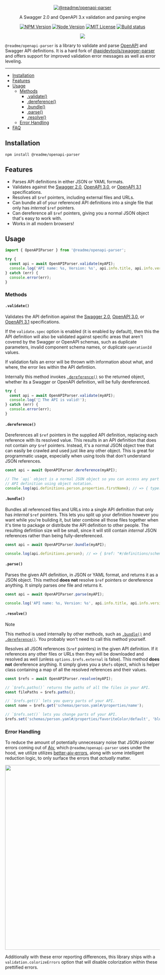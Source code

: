 <p align="center">
  <a href="https://npm.im/@readme/openapi-parser">
    <img src="https://raw.githubusercontent.com/readmeio/oas/main/.github/tooling-hero.png" alt="@readme/openapi-parser" />
  </a>
</p>

<p align="center">
  A Swagger 2.0 and OpenAPI 3.x validation and parsing engine
</p>

<p align="center">
  <a href="https://npm.im/@readme/openapi-parser"><img src="https://img.shields.io/npm/v/@readme/openapi-parser?style=for-the-badge" alt="NPM Version"></a>
  <a href="https://npm.im/@readme/openapi-parser"><img src="https://img.shields.io/node/v/@readme/openapi-parser?style=for-the-badge" alt="Node Version"></a>
  <a href="https://npm.im/@readme/openapi-parser"><img src="https://img.shields.io/npm/l/@readme/openapi-parser?style=for-the-badge" alt="MIT License"></a>
  <a href="https://github.com/readmeio/oas/tree/main/packages/parser"><img src="https://img.shields.io/github/actions/workflow/status/readmeio/oas/ci.yml?branch=main&style=for-the-badge" alt="Build status"></a>
</p>

<p align="center">
  <a href="https://readme.com"><img src="https://raw.githubusercontent.com/readmeio/.github/main/oss-badge.svg" /></a>
</p>

`@readme/openapi-parser` is a library to validate and parse [OpenAPI](https://openapis.org) and Swagger API definitions. It is a hard fork of [@apidevtools/swagger-parser](https://npm.im/@apidevtools/swagger-parser) and offers support for improved validation error messages as well as error leveling.

---

- [Installation](https://api.readme.dev/docs/installation)
- [Features](#features)
- [Usage](#usage)
  - [Methods](#methods)
    - [.validate()](#validate)
    - [.dereference()](#dereference)
    - [.bundle()](#bundle)
    - [.parse()](#parse)
    - [.resolve()](#resolve)
  - [Error Handling](#error-handling)
- [FAQ](#faq)

## Installation

```
npm install @readme/openapi-parser
```

## Features

- Parses API definitions in either JSON or YAML formats.
- Validates against the [Swagger 2.0](https://github.com/OAI/OpenAPI-Specification/tree/main/schemas/v2.0), [OpenAPI 3.0](https://github.com/OAI/OpenAPI-Specification/tree/main/schemas/v3.0), or [OpenAPI 3.1](https://github.com/OAI/OpenAPI-Specification/tree/main/schemas/v3.1) specifications.
- Resolves all `$ref` pointers, including external files and URLs.
- Can bundle all of your referenced API definitions into a single file that only has _internal_ `$ref` pointers.
- Can dereference all `$ref` pointers, giving you a normal JSON object that's easy to work with.
- Works in all modern browsers!

## Usage

```ts
import { OpenAPIParser } from '@readme/openapi-parser';

try {
  const api = await OpenAPIParser.validate(myAPI);
  console.log('API name: %s, Version: %s', api.info.title, api.info.version);
} catch (err) {
  console.error(err);
}
```

### Methods

#### `.validate()`

Validates the API definition against the [Swagger 2.0](https://github.com/OAI/OpenAPI-Specification/tree/main/schemas/v2.0), [OpenAPI 3.0](https://github.com/OAI/OpenAPI-Specification/tree/main/schemas/v3.0), or [OpenAPI 3.1](https://github.com/OAI/OpenAPI-Specification/tree/main/schemas/v3.1) specifications.

If the `validate.spec` option is enabled (it is enabled by default), then this the API definition will also be validated against specific areas that aren't covered by the Swagger or OpenAPI schemas, such as duplicate parameters, invalid component schema names, or duplicate `operationId` values.

If validation fails an error will be thrown with information about what, and where, the error lies within the API defintiion.

Internally this method invokes [`.dereference()`](#dereference) so the returned object, whether its a Swagger or OpenAPI definition, will be fully dereferenced.

```ts
try {
  const api = await OpenAPIParser.validate(myAPI);
  console.log('🍭 The API is valid!');
} catch (err) {
  console.error(err);
}
```

#### `.dereference()`

Dereferences all `$ref` pointers in the supplied API definition, replacing each reference with its resolved value. This results in an API definition that does not contain _any_ `$ref` pointers. Instead, it's a normal JSON object tree that can easily be crawled and used just like any other object. This is great for programmatic usage, especially when using tools that don't understand JSON references.

```ts
const api = await OpenAPIParser.dereference(myAPI);

// The `api` object is a normal JSON object so you can access any part of the
// API definition using object notation.
console.log(api.definitions.person.properties.firstName); // => { type: "string" }
```

#### `.bundle()`

Bundles all referenced files and URLs into a single API definition that only has _internal_ `$ref` pointers. This lets you split up your definition however you want while you're building it, but later combine all those files together when it's time to package or distribute the API definition to other people. The resulting defintiion size will be small, since it will still contain _internal_ JSON references rather than being fully-dereferenced.

```ts
const api = await OpenAPIParser.bundle(myAPI);

console.log(api.definitions.person); // => { $ref: "#/definitions/schemas~1person.yaml" }
```

#### `.parse()`

Parses the given API definition, in JSON or YAML format, and returns it as a JSON object. This method **does not** resolve `$ref` pointers or dereference anything. It simply parses _one_ file and returns it.

```ts
const api = await OpenAPIParser.parse(myAPI);

console.log('API name: %s, Version: %s', api.info.title, api.info.version);
```

#### `.resolve()`

> [!NOTE]
> This method is used internally by other methods, such as [`.bundle()`](#bundle) and [`.dereference()`](#dereference). You probably won't need to call this method yourself.

Resolves all JSON references (`$ref` pointers) in the given API definition. If it references any other files or URLs then they will be downloaded and resolved as well (unless `options.$refs.external` is false). This method **does not** dereference anything. It simply gives you a `$Refs` object, which is helper class containing a map of all the resolved references and their values.

```ts
const $refs = await OpenAPIParser.resolve(myAPI);

// `$refs.paths()` returns the paths of all the files in your API.
const filePaths = $refs.paths();

// `$refs.get()` lets you query parts of your API.
const name = $refs.get('schemas/person.yaml#/properties/name');

// `$refs.set()` lets you change parts of your API.
$refs.set('schemas/person.yaml#/properties/favoriteColor/default', 'blue');
```

### Error Handling

To reduce the amount of potentially unnecessary noise that JSON pointer errors coming out of [Ajv](https://ajv.js.org/), which `@readme/openapi-parser` uses under the hood, we utilize utilizes [better-ajv-errors](https://npm.im/@readme/better-ajv-errors), along with some intelligent reduction logic, to only surface the errors that _actually_ matter.

<img src="https://user-images.githubusercontent.com/33762/137796648-7e1157c2-cee4-466e-9129-dd2a743dd163.png" width="600" />

Additionally with these error reporting differences, this library ships with a `validation.colorizeErrors` option that will disable colorization within these prettified errors.
